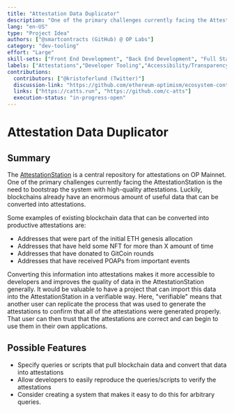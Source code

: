 ```yaml
---
title: "Attestation Data Duplicator"
description: "One of the primary challenges currently facing the AttestationStation is the need to bootstrap the system with high-quality attestations. Luckily, blockchains already have an enormous amount of useful data that can be converted into attestations."
lang: "en-US"
type: "Project Idea"
authors: ["@smartcontracts (GitHub) @ OP Labs"]
category: "dev-tooling"
effort: "Large"
skill-sets: ["Front End Development", "Back End Development", "Full Stack Development", "Smart Contract Development"]
labels: ["Attestations","Developer Tooling","Accessibility/Transparency","Governance"]
contributions:
  contributors: ["@kristoferlund (Twitter)"]
  discussion-link: "https://github.com/ethereum-optimism/ecosystem-contributions/discussions/189"
  links: ["https://catts.run", "https://github.com/c-atts"]
  execution-status: "in-progress-open"  
---
```


# Attestation Data Duplicator

## Summary

The [AttestationStation](https://docs.optimism.io/chain/identity/overview) is a central repository for attestations on OP Mainnet. One of the primary challenges currently facing the AttestationStation is the need to bootstrap the system with high-quality attestations. Luckily, blockchains already have an enormous amount of useful data that can be converted into attestations.

Some examples of existing blockchain data that can be converted into productive attestations are:

- Addresses that were part of the initial ETH genesis allocation
- Addresses that have held some NFT for more than X amount of time
- Addresses that have donated to GitCoin rounds
- Addresses that have received POAPs from important events

Converting this information into attestations makes it more accessible to developers and improves the quality of data in the AttestationStation generally. It would be valuable to have a project that can import this data into the AttestationStation in a verifiable way. Here, "verifiable" means that another user can replicate the process that was used to generate the attestations to confirm that all of the attestations were generated properly. That user can then trust that the attestations are correct and can begin to use them in their own applications.

## Possible Features

- Specify queries or scripts that pull blockchain data and convert that data into attestations
- Allow developers to easily reproduce the queries/scripts to verify the attestations
- Consider creating a system that makes it easy to do this for arbitrary queries.
